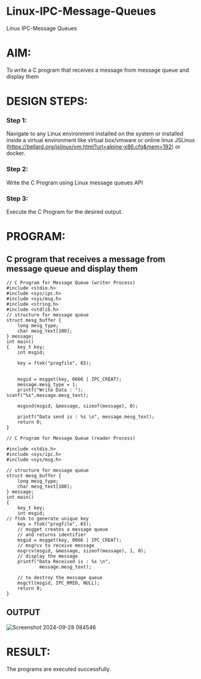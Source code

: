 # Linux-IPC-Message-Queues
Linux IPC-Message Queues

# AIM:
To write a C program that receives a message from message queue and display them

# DESIGN STEPS:

### Step 1:

Navigate to any Linux environment installed on the system or installed inside a virtual environment like virtual box/vmware or online linux JSLinux (https://bellard.org/jslinux/vm.html?url=alpine-x86.cfg&mem=192) or docker.

### Step 2:

Write the C Program using Linux message queues API 

### Step 3:

Execute the C Program for the desired output. 

# PROGRAM:

## C program that receives a message from message queue and display them
```
// C Program for Message Queue (writer Process) 
#include <stdio.h> 
#include <sys/ipc.h> 
#include <sys/msg.h> 
#include <string.h>
#include <stdlib.h>
// structure for message queue 
struct mesg_buffer { 
	long mesg_type; 
	char mesg_text[100]; 
} message; 
int main() 
{ 	key_t key; 
	int msgid; 

	key = ftok("progfile", 65); 


	msgid = msgget(key, 0666 | IPC_CREAT); 
	message.mesg_type = 1; 
	printf("Write Data : "); 
scanf("%s",message.mesg_text);

	msgsnd(msgid, &message, sizeof(message), 0); 

	printf("Data send is : %s \n", message.mesg_text); 
	return 0; 
}

// C Program for Message Queue (reader Process) 

#include <stdio.h>
#include <sys/ipc.h>
#include <sys/msg.h>

// structure for message queue
struct mesg_buffer {
	long mesg_type;
	char mesg_text[100];
} message;
int main()
{
	key_t key;
	int msgid;
// ftok to generate unique key
	key = ftok("progfile", 65);
	// msgget creates a message queue
	// and returns identifier
	msgid = msgget(key, 0666 | IPC_CREAT);
	// msgrcv to receive message
	msgrcv(msgid, &message, sizeof(message), 1, 0);
	// display the message
	printf("Data Received is : %s \n",
			message.mesg_text);

	// to destroy the message queue
	msgctl(msgid, IPC_RMID, NULL);
	return 0;
}
```
## OUTPUT

![Screenshot 2024-09-28 084546](https://github.com/user-attachments/assets/f26d8991-67ad-4d25-958c-2ab8565c365d)


# RESULT:
The programs are executed successfully.

